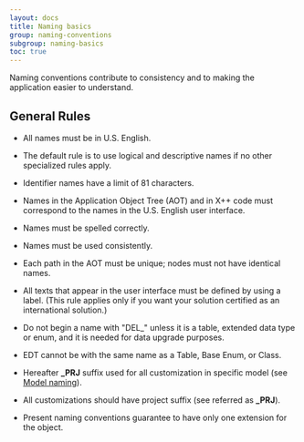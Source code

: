 ```yaml
---
layout: docs
title: Naming basics
group: naming-conventions
subgroup: naming-basics
toc: true
---
```


Naming conventions contribute to consistency and to making the application easier to understand.
## General Rules

  - All names must be in U.S. English.

  - The default rule is to use logical and descriptive names if no other specialized rules apply.

  - Identifier names have a limit of 81 characters.

  - Names in the Application Object Tree (AOT) and in X++ code must correspond to the names in the U.S. English user interface.

  - Names must be spelled correctly.

  - Names must be used consistently.

  - Each path in the AOT must be unique; nodes must not have identical names.

  - All texts that appear in the user interface must be defined by using a label. (This rule applies only if you want your solution certified as an international solution.)

  - Do not begin a name with "DEL\_" unless it is a table, extended data type or enum, and it is needed for data upgrade purposes. 

  - EDT cannot be with the same name as a Table, Base Enum, or Class.
  
  - Hereafter <b>_PRJ</b> suffix used for all customization in specific model (see [Model naming](model-naming)).
  
  - All customizations should have project suffix (see  referred as <b>_PRJ</b>).
  
  - Present naming conventions guarantee to have only one extension for the object. 

